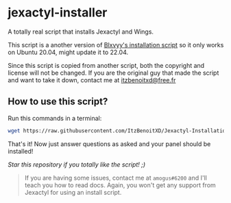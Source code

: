 # jexactyl-installer

A totally real script that installs Jexactyl and Wings.

This script is a another version of [Blxvyy's installation script](https://github.com/Blxvyy/Jexactyl-Installation-Script) so it only works on Ubuntu 20.04, might update it to 22.04.

Since this script is copied from another script, both the copyright and license will not be changed. If you are the original guy that made the script and want to take it down, contact me at itzbenoitxd@free.fr

## How to use this script?
Run this commands in a terminal:
```bash
wget https://raw.githubusercontent.com/ItzBenoitXD/Jexactyl-Installation-Script/main/install.sh && bash install.sh
```
That's it! Now just answer questions as asked and your panel should be installed!

_Star this repository if you totally like the script! ;)_

> If you are having some issues, contact me at `amogus#6200` and I'll teach you how to read docs. Again, you won't get any support from Jexactyl for using an install script.
